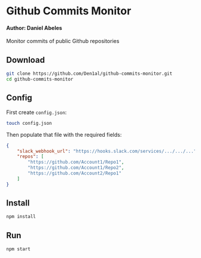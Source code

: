 # Github Commits Monitor
#### Author: Daniel Abeles

Monitor commits of public Github repositories


## Download
```bash
git clone https://github.com/Den1al/github-commits-monitor.git
cd github-commits-monitor
```
## Config
First create `config.json`:

```bash
touch config.json
```

Then populate that file with the required fields:

```json
{
    "slack_webhook_url": "https://hooks.slack.com/services/.../.../...",
    "repos": [
        "https://github.com/Account1/Repo1",
        "https://github.com/Account1/Repo2",
        "https://github.com/Account2/Repo1"
    ]
}
```

## Install
```bash
npm install
```

## Run
```bash
npm start
```